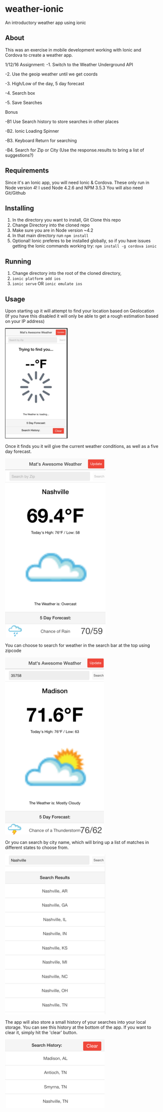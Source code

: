 # weather-ionic
An introductory weather app using ionic

## About
This was an exercise in mobile development working with Ionic and Cordova to create a weather app. 

1/12/16 Assignment:
-1. Switch to the Weather Underground API

-2. Use the geoip weather until we get coords

-3. High/Low of the day, 5 day forecast

-4. Search box

-5. Save Searches


Bonus

-B1 Use Search history to store searches in other places

-B2. Ionic Loading Spinner

-B3. Keyboard Return for searching

-B4. Search for Zip or City (Use the response.results to bring a list of suggestions?)


## Requirements
Since it's an Ionic app, you will need Ionic & Cordova. These only run in Node version 4!
I used Node 4.2.6 and NPM 3.5.3 
You will also need Git/Github

## Installing
1. In the directory you want to install, Git Clone this repo
2. Change Directory into the cloned repo
3. Make sure you are in Node version ~4.2
4. In that main directory run `npm install`
5. Optional! Ionic preferes to be installed globally, so if you have issues getting the Ionic commands working try: `npm install -g cordova ionic` 

## Running
1. Change directory into the root of the cloned directory, 
2. `ionic platform add ios`
3. `ionic serve` OR `ionic emulate ios`

## Usage
Upon starting up it will attempt to find your location based on Geolocation (If you have this disabled it will only be able to get a rough estimation based on your IP address)

![Loading](doc-images/Initial-location-by-ip.png)


Once it finds you it will give the current weather conditions, as well as a five day forecast.

![Main Display](doc-images/Geolocation-supported.png)


You can choose to search for weather in the search bar at the top using zipcode

![Search by Zipcode](doc-images/Search-by-zip.png)


Or you can search by city name, which will bring up a list of matches in different states to choose from.

![Search by City](doc-images/Search-by-cityname.png)


The app will also store a small history of your searches into your local storage. You can see this history at the bottom of the app. If you want to clear it, simply hit the 'clear' button.

![Locally stored history](doc-images/Search-history.png)
